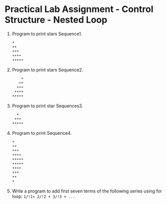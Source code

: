 # Practical Lab Assignment - Control Structure - Nested Loop

1. Program to print stars Sequence1.
    ```
    *
    **
    ***
    ****
    *****
    ```
2. Program to print stars Sequence2.
    ```
        *
       ** 
      ***
     ****
    *****
    ```
3. Program to print star Sequences3.
    ```
      *
     ***
    *****
    ```
4. Program to print Sequence4.
    ```
    *
    **
    ***
    ****
    *****
    *****
    ****
    ***
    **
    *
    ```
5. Write a program to add first seven terms of the following series using for loop: `1/!1+ 2/!2 + 3/!3 + ...`